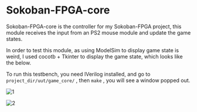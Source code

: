 # Sokoban-FPGA-core

Sokoban-FPGA-core is the controller for my Sokoban-FPGA project, this module receives the input from an PS2 mouse module and update the game states. 

In order to test this module, as using ModelSim to display game state is weird, I used cocotb + Tkinter to display the game state, which looks like the below. 

To run this testbench, you need IVerilog installed, and go to `project_dir/uut/game_core/` , then `make` , you will see a window popped out. 

![1](https://user-images.githubusercontent.com/1665437/30519625-a780baa2-9bcd-11e7-85d5-0b4d99e19392.png)

![2](https://user-images.githubusercontent.com/1665437/30519626-a7baf262-9bcd-11e7-99fe-21485be09d56.png)
